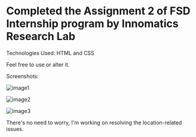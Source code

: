 # Completed the Assignment 2 of FSD Internship program by Innomatics Research Lab

Technologies Used: HTML and CSS

Feel free to use or alter it.

Screenshots:

![image1](https://github.com/user-attachments/assets/54a890c0-9cf7-46ed-b98b-96ad951db754)

![image2](https://github.com/user-attachments/assets/b9e75b75-dd5e-4fc4-bbb7-832dffe2d962)

![image3](https://github.com/user-attachments/assets/f7a1c4c6-7e53-485f-9bdf-4d140c822d54)

There's no need to worry, I'm working on resolving the location-related issues.
